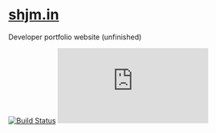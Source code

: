 # [shjm.in](https://shjm.in)

Developer portfolio website (unfinished)

[![Build Status](https://img.shields.io/github/actions/workflow/status/shibijm/shibijm.github.io/release.yml?label=Build&logo=github)](https://github.com/shibijm/shibijm.github.io/actions/workflows/release.yml)
[![Deployment Status](https://img.shields.io/website/https/shjm.in?label=Deployment)](https://shjm.in)
